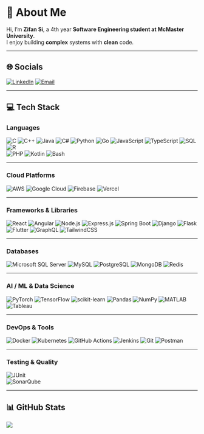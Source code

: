 # 👋 About Me

Hi, I’m **Zifan Si**, a 4th year **Software Engineering student at McMaster University**.  
I enjoy building **complex** systems with **clean** code.  

---

## 🌐 Socials
[![LinkedIn](https://img.shields.io/badge/LinkedIn-%230077B5.svg?logo=linkedin&logoColor=white)](https://www.linkedin.com/in/zifansi/) 
[![Email](https://img.shields.io/badge/Email-D14836?logo=gmail&logoColor=white)](mailto:zifansi102@gmail.com) 

---

## 💻 Tech Stack

### **Languages**
![C](https://img.shields.io/badge/c-%2300599C.svg?style=for-the-badge&logo=c&logoColor=white) 
![C++](https://img.shields.io/badge/c++-%2300599C.svg?style=for-the-badge&logo=c%2B%2B&logoColor=white) 
![Java](https://img.shields.io/badge/java-%23ED8B00.svg?style=for-the-badge&logo=openjdk&logoColor=white)
![C#](https://img.shields.io/badge/c%23-%23239120.svg?style=for-the-badge&logo=c-sharp&logoColor=white)
![Python](https://img.shields.io/badge/python-3670A0?style=for-the-badge&logo=python&logoColor=ffdd54) 
![Go](https://img.shields.io/badge/go-00ADD8?style=for-the-badge&logo=go&logoColor=white) 
![JavaScript](https://img.shields.io/badge/javascript-%23323330.svg?style=for-the-badge&logo=javascript&logoColor=%23F7DF1E) 
![TypeScript](https://img.shields.io/badge/typescript-%23007ACC.svg?style=for-the-badge&logo=typescript&logoColor=white) 
![SQL](https://img.shields.io/badge/sql-%2300f.svg?style=for-the-badge&logo=mysql&logoColor=white) 
![R](https://img.shields.io/badge/R-%23276DC3.svg?style=for-the-badge&logo=r&logoColor=white)  
![PHP](https://img.shields.io/badge/php-%23777BB4.svg?style=for-the-badge&logo=php&logoColor=white)
![Kotlin](https://img.shields.io/badge/kotlin-%237F52FF.svg?style=for-the-badge&logo=kotlin&logoColor=white)
![Bash](https://img.shields.io/badge/Bash-%23121011.svg?style=for-the-badge&logo=gnu-bash&logoColor=white) 

---

### **Cloud Platforms**
![AWS](https://img.shields.io/badge/AWS-%23FF9900.svg?style=for-the-badge&logo=amazon-aws&logoColor=white) 
![Google Cloud](https://img.shields.io/badge/GoogleCloud-%234285F4.svg?style=for-the-badge&logo=google-cloud&logoColor=white) 
![Firebase](https://img.shields.io/badge/firebase-%23039BE5.svg?style=for-the-badge&logo=firebase) 
![Vercel](https://img.shields.io/badge/vercel-%23000000.svg?style=for-the-badge&logo=vercel&logoColor=white)

---

### **Frameworks & Libraries**
![React](https://img.shields.io/badge/react-%2320232a.svg?style=for-the-badge&logo=react&logoColor=%2361DAFB) 
![Angular](https://img.shields.io/badge/angular-%23DD0031.svg?style=for-the-badge&logo=angular&logoColor=white) 
![Node.js](https://img.shields.io/badge/node.js-6DA55F?style=for-the-badge&logo=node.js&logoColor=white) 
![Express.js](https://img.shields.io/badge/express.js-%23404d59.svg?style=for-the-badge&logo=express&logoColor=%2361DAFB) 
![Spring Boot](https://img.shields.io/badge/springboot-%236DB33F.svg?style=for-the-badge&logo=springboot&logoColor=white) 
![Django](https://img.shields.io/badge/django-%23092E20.svg?style=for-the-badge&logo=django&logoColor=white) 
![Flask](https://img.shields.io/badge/flask-%23000.svg?style=for-the-badge&logo=flask&logoColor=white) 
![Flutter](https://img.shields.io/badge/Flutter-%2302569B.svg?style=for-the-badge&logo=Flutter&logoColor=white) 
![GraphQL](https://img.shields.io/badge/graphql-%23E10098.svg?style=for-the-badge&logo=graphql&logoColor=white) 
![TailwindCSS](https://img.shields.io/badge/tailwindcss-%2338B2AC.svg?style=for-the-badge&logo=tailwind-css&logoColor=white) 

---

### **Databases**
![Microsoft SQL Server](https://img.shields.io/badge/Microsoft%20SQL%20Server-%23CC2927.svg?style=for-the-badge&logo=microsoftsqlserver&logoColor=white)
![MySQL](https://img.shields.io/badge/mysql-4479A1.svg?style=for-the-badge&logo=mysql&logoColor=white) 
![PostgreSQL](https://img.shields.io/badge/postgres-%23316192.svg?style=for-the-badge&logo=postgresql&logoColor=white) 
![MongoDB](https://img.shields.io/badge/MongoDB-%234ea94b.svg?style=for-the-badge&logo=mongodb&logoColor=white) 
![Redis](https://img.shields.io/badge/redis-%23DD0031.svg?style=for-the-badge&logo=redis&logoColor=white) 

---

### **AI / ML & Data Science**
![PyTorch](https://img.shields.io/badge/PyTorch-%23EE4C2C.svg?style=for-the-badge&logo=PyTorch&logoColor=white) 
![TensorFlow](https://img.shields.io/badge/TensorFlow-%23FF6F00.svg?style=for-the-badge&logo=TensorFlow&logoColor=white) 
![scikit-learn](https://img.shields.io/badge/scikit--learn-%23F7931E.svg?style=for-the-badge&logo=scikit-learn&logoColor=white) 
![Pandas](https://img.shields.io/badge/pandas-%23150458.svg?style=for-the-badge&logo=pandas&logoColor=white) 
![NumPy](https://img.shields.io/badge/numpy-%23013243.svg?style=for-the-badge&logo=numpy&logoColor=white) 
![MATLAB](https://img.shields.io/badge/MATLAB-%23FF8C00.svg?style=for-the-badge&logo=Mathworks&logoColor=white) 
![Tableau](https://img.shields.io/badge/Tableau-%23E97627.svg?style=for-the-badge&logo=Tableau&logoColor=white) 

---

### **DevOps & Tools**
![Docker](https://img.shields.io/badge/docker-%230db7ed.svg?style=for-the-badge&logo=docker&logoColor=white) 
![Kubernetes](https://img.shields.io/badge/kubernetes-%23326ce5.svg?style=for-the-badge&logo=kubernetes&logoColor=white) 
![GitHub Actions](https://img.shields.io/badge/github%20actions-%232671E5.svg?style=for-the-badge&logo=githubactions&logoColor=white) 
![Jenkins](https://img.shields.io/badge/jenkins-%232C5263.svg?style=for-the-badge&logo=jenkins&logoColor=white) 
![Git](https://img.shields.io/badge/git-%23F05033.svg?style=for-the-badge&logo=git&logoColor=white) 
![Postman](https://img.shields.io/badge/Postman-FF6C37?style=for-the-badge&logo=postman&logoColor=white) 

---

### **Testing & Quality**
![JUnit](https://img.shields.io/badge/JUnit-25A162.svg?style=for-the-badge&logo=junit5&logoColor=white)  
![SonarQube](https://img.shields.io/badge/SonarQube-%234E9BCD.svg?style=for-the-badge&logo=sonarqube&logoColor=white)  

---

## 📊 GitHub Stats
![](https://github-readme-streak-stats.herokuapp.com/?user=ZifanSi&theme=dark&hide_border=false)  
